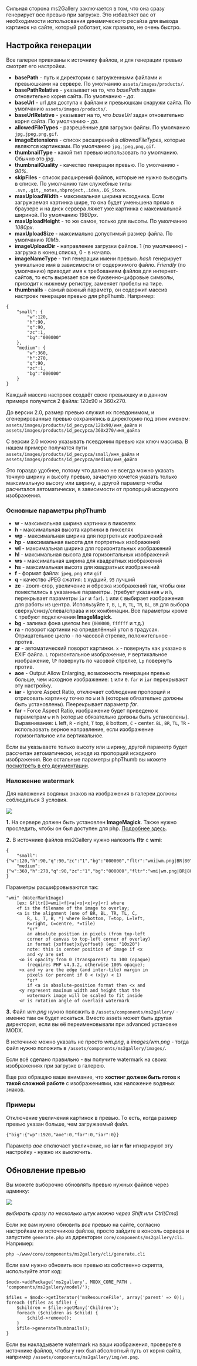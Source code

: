 Сильная сторона ms2Gallery заключается в том, что она сразу генерирует все превью при загрузке.
Это избавляет вас от необходимости использования динамического ресайза для вывода картинок на сайте, который работает, 
как правило, не очень быстро.

## Настройка генерации
Все галереи привязаны к источнику файлов, и для генерации превью смотрят его настройки.

* **basePath** - путь к директории с загруженными файлами и превьюшками на сервере. По умолчанию `assets/images/products/`.
* **basePathRelative** - указывает на то, что *basePath* задан отновительно корня сайта. По умолчанию - *да*.
* **baseUrl** - url для доступа к файлам и превьюшкам снаружи сайта. По умолчанию `assets/images/products/`.
* **baseUrlRelative** - указывает на то, что *baseUrl* задан отновительно корня сайта. По умолчанию - *да*.
* **allowedFileTypes** - разрешённые для загрузки файлы. По умолчанию `jpg,jpeg,png,gif`.
* **imageExtensions** - список расширений в *allowedFileTypes*, которые являются картинками. По умолчанию `jpg,jpeg,png,gif`. 
* **thumbnailType** - какой тип превью использовать по умолчанию. Обычно это *jpg*.
* **thumbnailQuality** - качество генерации превью. По умолчанию - *90%*.
* **skipFiles** - список расширений файлов, которые не нужно выводить в списке. По умолчанию там служебные типы `.svn,.git,_notes,nbproject,.idea,.DS_Store`.
* **maxUploadWidth** - максимальная ширина исходника. Если загружаемая картинка шире, то она будет уменьшена прямо в
браузере и на диск сервера ляжет уже картинка с максимальной шириной. По умолчанию *1980px*.
* **maxUploadHeight** - то же самое, только для высоты. По умолчанию *1080px*.
* **maxUploadSize** - максимально допустимый размер файла. По умолчанию *10Mb*.
* **imageUploadDir** - направление загрузки файлов. 1 (по умолчанию) - загрузка в конец списка, 0 - в начало.
* **imageNameType** - тип генерации имени превью. *hash* генерирует уникальное имя в зависимости от содержимого файло.
*Friendly* (по умолчанию) приводит имя к требованиям файлов для интернет-сайтов, то есть вырезает все 
не буквенно-цифровые символы, приводит к нижнему регистру, заменяет пробелы на тире.
* **thumbnails** - самый важный параметр, он содержит массив настроек генерации превью для phpThumb. Например:
```
{
    "small": {
        "w":120,
        "h":90,
        "q":90,
        "zc":1,
        "bg":"000000"
    },
    "medium": {
        "w":360,
        "h":270,
        "q":90,
        "zc":1,
        "bg":"000000"
    }
}
```
Каждый массив настроек создаёт свою превьюшку и в данном примере получится 2 файла: 120x90 и 360x270. 

До версии 2.0, размер превью служил их псевдонимом, и сгенерированные превью сохранялись в директорию под этим именем: 
`assets/images/products/id_ресурса/120x90/имя_файла` и `assets/images/products/id_ресурса/360x270/имя_файла` 

С версии 2.0 можно указывать псевдоним превью как ключ массива. В нашем примере получатся пути
`assets/images/products/id_ресурса/small/имя_файла` и `assets/images/products/id_ресурса/medium/имя_файла`

Это гораздо удобнее, потому что далеко не всегда можно указать точную ширину и высоту превью, зачастую хочется 
указать только максимальную высоту или ширину, а другой параметр чтобы расчитался автоматически, в зависимости от пропорций
исходного изображения.

### Основные параметры phpThumb
* **w** - максимальная ширина картинки в пикселях
* **h** - максимальная высота картинки в пикселях
* **wp** - максимальная ширина для портретных изображений
* **hp** - максимальная высота для портретных изображений
* **wl** - максимальная ширина для горизонтальных изображений
* **hl** - максимальная высота для горизонтальных изображений
* **ws** - максимальная ширина для квадратных изображений
* **hs** - максимальная высота для квадратных изображений
* **f** - формат файла: `jpeg`, `png` или `gif`
* **q** - качество JPEG сжатия: `1` худший, `95` лучший
* **zc** - zoom-crop, увеличение и обрезка изображений так, чтобы они поместились в указанные параметры.
       (требует указания `w` и `h`, перекрывает параметры `iar` и `far`).
       `1` или `C` выбирает изображения для работы из центра. 
       Используйте `T`, `B`, `L`, `R`, `TL`, `TR`, `BL`, `BR` для выбора сверху/снизу/слева/справа и их комбинации.
       Все параметры кроме `C` требуют подключения **ImageMagick**.
* **bg** - заливка фона цветом hex (`000000`, `ffffff` и т.д.)
* **ra** - поворот картинки на определённый угол в градусах. Отрицательное цисло - по часовой стрелке, положительное - против. 
* **ar** - автоматический поворот картинки. `x` - повернуть как указано в EXIF файла. 
        `L` горизонтальное изображение, `P` вертикальное изображение,
        `lP` повернуть по часовой стрелке, `Lp` повернуть против.
* **aoe** - Output Allow Enlarging, возможность генерации превью больше, чем исходное изображение: `1` или `0`.
       `far` и `iar` перекрывают эту настройку.
* **iar** - Ignore Aspect Ratio, отключает соблюдение пропорций и отрисовать картинку точно по `w` и `h`
(которые обязательно должны быть установлены). Пеерекрывает параметр *far*.
* **far** - Force Aspect Ratio, изображение будет приведено к параметрам `w` и `h` (которые обязательно должны быть установлены).
        Выравнивание: `L` left, `R` - right, `T` top, `B` bottom, `C` - center.
        `BL`, `BR`, `TL`, `TR` - использовать верное направление, если изображение горизонтальное или вертикальное.

Если вы указываете только высоту или ширину, другой параметр будет рассчитан автоматически, исходя из пропорций исходного изображения.
Все остальные параметры phpThumb вы можете [посмотреть в его документации][1].

### Наложение watermark
Для наложения водяных знаков на изображения в галереи должны соблюдаться 3 условия.

[![](https://file.modx.pro/files/6/c/1/6c18561f4383506c2bfef7a497858841s.jpg)](https://file.modx.pro/files/6/c/1/6c18561f4383506c2bfef7a497858841.png)

**1.** На сервере должен быть установлен **ImageMagick**. Также нужно проследить, чтобы он был доступен для php. 
[Подробнее здесь][2].

**2.** В источнике файлов ms2Gallery нужно наложить **fltr** с **wmi**:
```
{
    "small": {"w":120,"h":90,"q":90,"zc":"1","bg":"000000","fltr":"wmi|wm.png|BR|80"},
    "medium": {"w":360,"h":270,"q":90,"zc":"1","bg":"000000","fltr":"wmi|wm.png|BR|80"}
}
```
Параметры расшифровываются так:
```
"wmi" (WaterMarkImage)
    [ex: &fltr[]=wmi|<f|<a|<o|<x|<y|<r] where
    <f is the filename of the image to overlay;
    <a is the alignment (one of BR, BL, TR, TL, C,
        R, L, T, B, *) where B=bottom, T=top, L=left,
        R=right, C=centre, *=tile)
        *or*
        an absolute position in pixels (from top-left
        corner of canvas to top-left corner of overlay)
        in format {xoffset}x{yoffset} (eg: "10x20")
        note: this is center position of image if <x
        and <y are set
     <o is opacity from 0 (transparent) to 100 (opaque)
        (requires PHP v4.3.2, otherwise 100% opaque);
     <x and <y are the edge (and inter-tile) margin in
        pixels (or percent if 0 < (x|y) < 1)
        *or*
        if <a is absolute-position format then <x and
     <y represent maximum width and height that the
        watermark image will be scaled to fit inside
     <r is rotation angle of overlaid watermark
```


**3.** Файл *wm.png* нужно положить в `/assets/components/ms2gallery/` - именно там он будет искаться. 
Вместо assets может быть другая директория, если вы её переименовывали при advanced установке MODX.

В источнике можно указать не просто *wm.png*, а *images/wm.png* - тогда файл нужно положить в 
`/assets/components/ms2gallery/images/`.

Если всё сделано правильно - вы получите watermark на своих изображениях при загрузке в галерею.

Еще раз обращаю ваше внимание, что **хостинг должен быть готов к такой сложной работе** с изображениями, 
как наложение водяных знаков.

### Примеры
Отключение увеличения картинок в превью. То есть, когда размер превью указан больше, чем загружаемый файл.
```
{"big":{"wp":1920,"aoe":0,"far":0,"iar":0}}
```
Параметр *aoe* отключает увеличение, но **iar** и **far** игнорируют эту настройку - нужно их выключить.


## Обновление превью
Вы можете выборочно обновлять превью нужных файлов через админку:

[![](https://file.modx.pro/files/7/0/f/70fdb87589c0ccf0e2a4131cdbcdce11s.jpg)](https://file.modx.pro/files/7/0/f/70fdb87589c0ccf0e2a4131cdbcdce11.png)

*выбирать сразу по несколько штук можно через Shift или Ctrl(Cmd)*

Если же вам нужно обновить *все* превью на сайте, согласно настройкам их источников файлов, просто зайдите в консоль сервера и запустите
`generate.php` из директории `core/components/ms2gallery/cli`. Например:
```
php ~/www/core/components/ms2gallery/cli/generate.cli
```

Если вам нужно обновить все превью из собственно скрипта, используйте этот код:
```
$modx->addPackage('ms2gallery', MODX_CORE_PATH . 'components/ms2gallery/model/');

$files = $modx->getIterator('msResourceFile', array('parent' => 0));
foreach ($files as $file) {
    $children = $file->getMany('Children');
    foreach ($children as $child) {
        $child->remove();
    }
    $file->generateThumbnails();
}
```

Если вы накладываете watermark на ваши изображения, проверьте в источнике файлов, чтобы у них был абсолютный путь от
корня сайта, например `/assets/components/ms2gallery/img/wm.png`.


[1]: http://phpthumb.sourceforge.net/demo/docs/phpthumb.readme.txt
[2]: http://modx.pro/development/619-working-with-phpthumb/